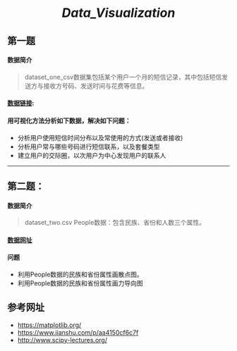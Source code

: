 <h1 align="center"><em>Data_Visualization</em></h1>

## 第一题
#### 数据简介

> dataset_one_csv数据集包括某个用户一个月的短信记录，其中包括短信发送方与接收方号码、发送时间与花费等信息。

#### [数据链接](https://github.com/rogeroyer/Data_Visualization/blob/master/dataset_one.csv):

#### 用可视化方法分析如下数据，解决如下问题：
- 分析用户使用短信时间分布以及常使用的方式(发送或者接收)
- 分析用户常与哪些号码进行短信联系，以及套餐类型
- 建立用户的交际圈，以次用户为中心发现用户的联系人

***
## 第二题：
#### 数据简介 

> dataset_two.csv People数据：包含民族、省份和人数三个属性。

#### [数据网址](https://github.com/rogeroyer/Data_Visualization/blob/master/dataset_two.csv)

#### 问题
- 利用People数据的民族和省份属性画散点图。
- 利用People数据的民族和省份属性画力导向图

## 参考网址
- https://matplotlib.org/
- https://www.jianshu.com/p/aa4150cf6c7f
- http://www.scipy-lectures.org/
